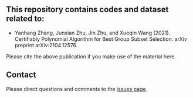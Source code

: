 ## This repository contains codes and dataset related to:

 - Yanhang Zhang, Junxian Zhu, Jin Zhu, and Xueqin Wang (2021). Certifiably Polynomial Algorithm for Best Group Subset Selection. arXiv preprint arXiv:2104.12576.

Please cite the above publication if you make use of the material here.

## Contact
Please direct questions and comments to the [issues page](https://github.com/abess-team/Group-splicing_codes/issues).
